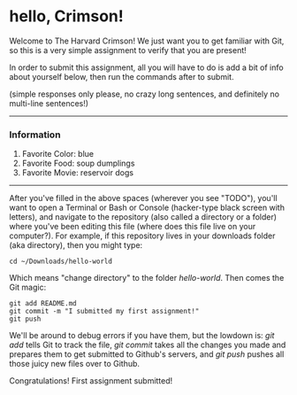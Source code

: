 # hello, Crimson!
Welcome to The Harvard Crimson! We just want you to get familiar with Git, so this is a very simple assignment to verify that you are present!

In order to submit this assignment, all you will have to do is add a bit of info about yourself below, then run the commands after to submit.

(simple responses only please, no crazy long sentences, and definitely no multi-line sentences!)

-----

### Information
1. Favorite Color: blue
2. Favorite Food: soup dumplings
3. Favorite Movie: reservoir dogs

-----

After you've filled in the above spaces (wherever you see "TODO"), you'll want to open a Terminal or Bash or Console (hacker-type black screen with letters), and navigate to the repository (also called a directory or a folder) where you've been editing this file (where does this file live on your computer?). For example, if this repository lives in your downloads folder (aka directory), then you might type:
```
cd ~/Downloads/hello-world
```
Which means "change directory" to the folder _hello-world_. Then comes the Git magic:
```
git add README.md
git commit -m "I submitted my first assignment!"
git push
```
We'll be around to debug errors if you have them, but the lowdown is: _git add_ tells Git to track the file, _git commit_ takes all the changes you made and prepares them to get submitted to Github's servers, and _git push_ pushes all those juicy new files over to Github.

Congratulations! First assignment submitted!

